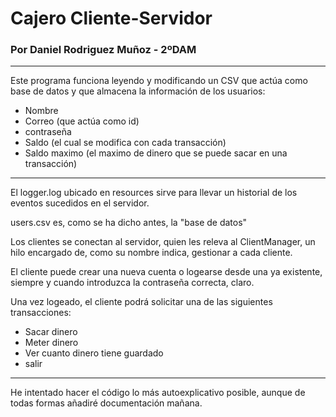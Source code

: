 # Cajero Cliente-Servidor
### Por Daniel Rodriguez Muñoz - 2ºDAM

---
Este programa funciona leyendo y modificando un CSV que actúa como base de datos y que 
almacena la información de los usuarios: 
- Nombre
- Correo (que actúa como id)
- contraseña 
- Saldo (el cual se modifica con cada transacción)
- Saldo maximo (el maximo de dinero que se puede sacar en una transacción)

---

El logger.log ubicado en resources sirve para llevar un historial de los eventos sucedidos 
en el servidor.

users.csv es, como se ha dicho antes, la "base de datos"

Los clientes se conectan al servidor, quien les releva al ClientManager, un hilo encargado de, 
como su nombre indica, gestionar a cada cliente.

El cliente puede crear una nueva cuenta o logearse desde una ya existente, siempre y cuando 
introduzca la contraseña correcta, claro.

Una vez logeado, el cliente podrá solicitar una de las siguientes transacciones:
- Sacar dinero
- Meter dinero
- Ver cuanto dinero tiene guardado
- salir

---

He intentado hacer el código lo más autoexplicativo posible, aunque de todas formas añadiré documentación 
mañana.
